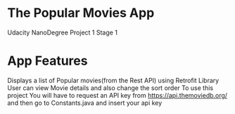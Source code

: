 # The Popular Movies App
Udacity NanoDegree Project 1 Stage 1

# App Features
Displays a list of Popular movies(from the Rest API) using Retrofit Library
User can view Movie details and also change the sort order
To use this project You will have to request an API key from https://api.themoviedb.org/ and then go to Constants.java and insert your api key

